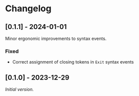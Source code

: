 # Changelog

## [0.1.1] - 2024-01-01

Minor ergonomic improvements to syntax events.

### Fixed

- Correct assignment of closing tokens in `Exit` syntax events

## [0.1.0] - 2023-12-29

_Initial version._
